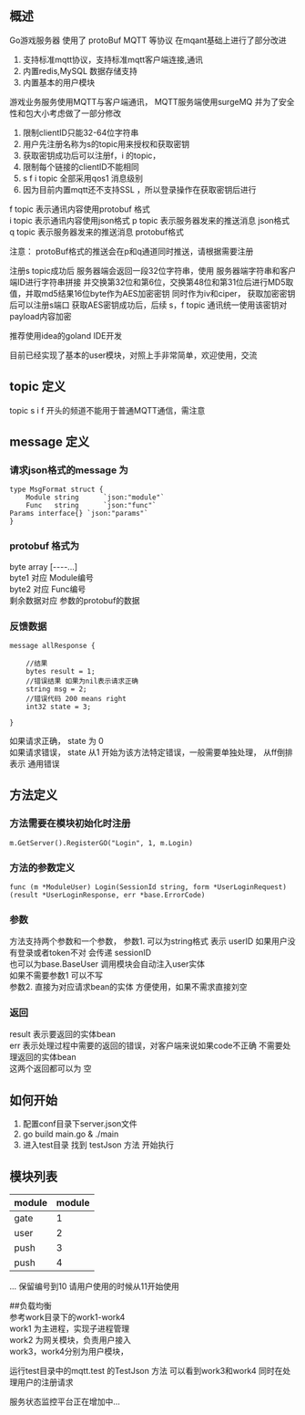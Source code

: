 ## 概述

Go游戏服务器  使用了 protoBuf  MQTT 等协议
在mqant基础上进行了部分改进

1. 支持标准mqtt协议，支持标准mqtt客户端连接,通讯
2. 内置redis,MySQL 数据存储支持
3. 内置基本的用户模块  


游戏业务服务使用MQTT与客户端通讯，
MQTT服务端使用surgeMQ 并为了安全性和包大小考虑做了一部分修改
1. 限制clientID只能32-64位字符串
2. 用户先注册名称为s的topic用来授权和获取密钥
3. 获取密钥成功后可以注册f，i 的topic， 
4. 限制每个链接的clientID不能相同
5. s f i topic 全部采用qos1 消息级别
6. 因为目前内置mqtt还不支持SSL ，所以登录操作在获取密钥后进行


f  topic 表示通讯内容使用protobuf 格式  
i  topic 表示通讯内容使用json格式
p  topic 表示服务器发来的推送消息 json格式
q  topic 表示服务器发来的推送消息 protobuf格式

注意： protoBuf格式的推送会在p和q通道同时推送，请根据需要注册

注册s topic成功后  服务器端会返回一段32位字符串，使用 服务器端字符串和客户端ID进行字符串拼接 并交换第32位和第6位，交换第48位和第31位后进行MD5取值，并取md5结果16位byte作为AES加密密钥 同时作为iv和ciper， 获取加密密钥后可以注册s端口
获取AES密钥成功后，后续 s，f topic 通讯统一使用该密钥对payload内容加密  

推荐使用idea的goland IDE开发

目前已经实现了基本的user模块，对照上手非常简单，欢迎使用，交流



## topic 定义
  topic s i f 开头的频道不能用于普通MQTT通信，需注意

## message 定义
### 请求json格式的message 为
    type MsgFormat struct {
    	Module string      `json:"module"`
    	Func   string      `json:"func"`
	Params interface{} `json:"params"`
    }

### protobuf 格式为
byte array [----...]   
byte1 对应 Module编号  
byte2 对应 Func编号   
剩余数据对应 参数的protobuf的数据
### 反馈数据
    
    message allResponse {

        //结果
        bytes result = 1;
        //错误结果 如果为nil表示请求正确
        string msg = 2;
        //错误代码 200 means right
        int32 state = 3;

    }

如果请求正确， state 为 0    
如果请求错误， state 从1 开始为该方法特定错误，一般需要单独处理， 从ff倒排表示 通用错误

## 方法定义
### 方法需要在模块初始化时注册  
 `m.GetServer().RegisterGO("Login", 1, m.Login)`
### 方法的参数定义  

 `func (m *ModuleUser) Login(SessionId string, form *UserLoginRequest) (result *UserLoginResponse, err *base.ErrorCode)`  

###  参数 
 方法支持两个参数和一个参数，
 参数1. 可以为string格式 表示 userID  如果用户没有登录或者token不对 会传递 sessionID  
       也可以为base.BaseUser 调用模块会自动注入user实体  
       如果不需要参数1 可以不写  
 参数2. 直接为对应请求bean的实体 方便使用，如果不需求直接刘空  
### 返回  
 result 表示要返回的实体bean  
 err 表示处理过程中需要的返回的错误，对客户端来说如果code不正确 不需要处理返回的实体bean  
 这两个返回都可以为 空  
      

## 如何开始
 1. 配置conf目录下server.json文件  
 2. go build main.go  & ./main  
 3. 进入test目录 找到 testJson 方法 开始执行

## 模块列表
| module | module |
| -------- | -------- |
|gate|1|
|user|2|
|push|3|
|push|4|
... 保留编号到10
请用户使用的时候从11开始使用

##负载均衡  
参考work目录下的work1-work4   
work1 为主进程，实现子进程管理  
work2 为网关模块，负责用户接入  
work3，work4分别为用户模块，  

运行test目录中的mqtt.test 的TestJson 方法 可以看到work3和work4 同时在处理用户的注册请求  

服务状态监控平台正在增加中...









